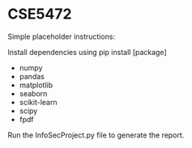 # CSE5472
Simple placeholder instructions:

Install dependencies using pip install [package]

- numpy
- pandas
- matplotlib
- seaborn
- scikit-learn
- scipy
- fpdf

Run the InfoSecProject.py file to generate the report.
